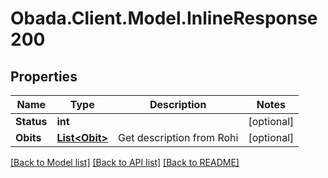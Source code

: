 
# Obada.Client.Model.InlineResponse200

## Properties

Name | Type | Description | Notes
------------ | ------------- | ------------- | -------------
**Status** | **int** |  | [optional] 
**Obits** | [**List&lt;Obit&gt;**](Obit.md) | Get description from Rohi | [optional] 

[[Back to Model list]](../README.md#documentation-for-models)
[[Back to API list]](../README.md#documentation-for-api-endpoints)
[[Back to README]](../README.md)

